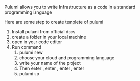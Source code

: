 Pulumi allows you to write Infrastructure as a code in a standard programming language 

Here are some step to create templete of pulumi 

1. Install pulumi from official docs
2. create a folder in your local machine
3. open in your code editor
4. Run command
   1. pulumi new
   2. choose your cloud and programming language
   3. write your name of the project
   4. Then enter , enter , enter , enter
   5. pulumi up
